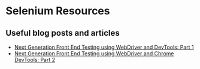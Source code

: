 # Selenium Resources

## Useful blog posts and articles
- [Next Generation Front End Testing using WebDriver and DevTools: Part 1](https://blog.testproject.io/2019/11/26/next-generation-front-end-testing-using-webdriver-and-devtools-part-1/)
- [Next Generation Front End Testing using WebDriver and Chrome DevTools: Part 2](https://blog.testproject.io/2020/01/09/next-generation-front-end-testing-using-webdriver-and-chrome-devtools-part-2/)